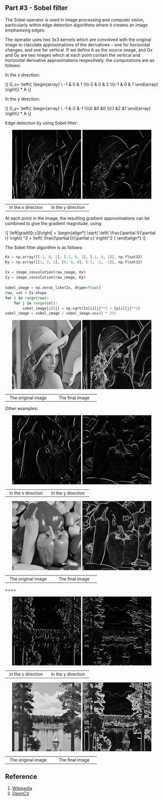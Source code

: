 ## Part #3 - Sobel filter
The Sobel operator is used in image processing and computer vision, particularly within edge detection algorithms where it creates an image emphasising edges.

The operator uses two 3x3 kernels which are convolved with the original image to claculate approximations of the derivatives – one for horizontal changes, and one for vertical. If we define A as the source image, and Gx and Gy are two images which at each point contain the vertical and horizontal derivative approximations respectively, the computations are as follows:

In the x direction:

<p>\[
G_x=
\left\{
\begin{array}
\   -1 & 0 & 1
\\\\-2 & 0 & 2
\\\\-1 & 0 & 1
\end{array}
\right\}
 * A
\]</p>

In the y direction:

<p>\[
G_y=
\left\{
\begin{array}
\  -1 &-2 &-1
\\\\0 &0 &0
\\\\1 &2 &1
\end{array}
\right\} 
* A
\]</p>

Edge detection by using Sobel filter:

<div align=center width="600">
<img width="45%" src="lena_Ix.png"/>
<img width="45%" src="lena_Iy.png"/>
<table style="width:100%;border:none;text-align: center;" >
<tr style="border:none"><td style="border:none;width:45%">In the x direction</td><td style="border:none;width:45%;">In the y direction</td></tr></table>
</div>

At each point in the image, the resulting gradient approximations can be combined to give the gradient magnitude, using:

<p>\[
\left|grad(I[r,c])\right| = \begin{align*} 
\sqrt{
\left( \frac{\partial I}{\partial r} \right) ^2 + 
\left( \frac{\partial I}{\partial c} \right)^2 } \end{align*}
\]</p>

The Sobel filter algorithm is as follows:

```python
Kx = np.array([[-1, 0, 1], [-2, 0, 2], [-1, 0, 1]], np.float32)
Ky = np.array([[1, 2, 1], [0, 0, 0], [-1, -2, -1]], np.float32)

Ix = image_convolution(raw_image, Kx)
Iy = image_convolution(raw_image, Ky)

sobel_image = np.zeros_like(Ix, dtype=float)
row, col = Ix.shape
for i in range(row):
    for j in range(col):
        sobel_image[i][j] = np.sqrt(Ix[i][j]**2 + Iy[i][j]**2)
sobel_image = sobel_image / sobel_image.max() * 255
```

<div align=center width="600">
<img width="45%" src="../../resource/lena_gray_512.png"/>
<img width="45%" src="lena_sobel_image.png"/>
<table style="width:100%;border:none;text-align: center;" >
<tr style="border:none"><td style="border:none;width:45%">The original image</td><td style="border:none;width:45%;">The final image</td></tr></table>
</div>

Other examples:

<div align=center width="600">
<img width="45%" src="peppers_Ix_image.png"/>
<img width="45%" src="peppers_Iy_image.png"/>
<table style="width:100%;border:none;text-align: center;" >
<tr style="border:none"><td style="border:none;width:45%">In the x direction</td><td style="border:none;width:45%;">In the y direction</td></tr></table>
</div>

<div align=center width="600">
<img width="45%" src="../../resource/peppers_gray.png"/>
<img width="45%" src="peppers_sobel_image.png"/>
<table style="width:100%;border:none;text-align: center;" >
<tr style="border:none"><td style="border:none;width:45%">The original image</td><td style="border:none;width:45%;">The final image</td></tr></table>
</div>

====

<div align=center width="600">
<img width="45%" src="lake_Ix_image.png"/>
<img width="45%" src="lake_Iy_image.png"/>
<table style="width:100%;border:none;text-align: center;" >
<tr style="border:none"><td style="border:none;width:45%">In the x direction</td><td style="border:none;width:45%;">In the y direction</td></tr></table>
</div>

<div align=center width="600">
<img width="45%" src="../../resource/lake.png"/>
<img width="45%" src="lake_sobel_image.png"/>
<table style="width:100%;border:none;text-align: center;" >
<tr style="border:none"><td style="border:none;width:45%">The original image</td><td style="border:none;width:45%;">The final image</td></tr></table>
</div>

<script type="text/javascript" src="https://cdnjs.cloudflare.com/ajax/libs/mathjax/2.7.1/MathJax.js?config=TeX-AMS-MML_HTMLorMML"></script>

## Reference
1. [Wikipedia](https://en.wikipedia.org/wiki/Canny_edge_detector)
2. [OpenCV](https://docs.opencv.org/trunk/da/d22/tutorial_py_canny.html)